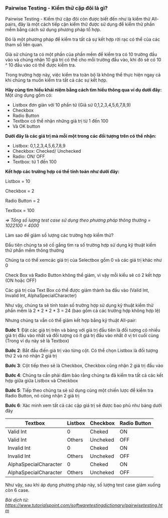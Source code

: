 ### Pairwise Testing - Kiểm thử cặp đôi là gì?
Pairwise Testing - Kiểm thử cặp đôi còn được biết đến như là kiểm thử All-pairs, đây là một cách tiếp cận kiểm thử được sử dụng để kiểm thử phần mềm bằng cách sử dụng phương pháp tổ hợp. 

Đó là một phương pháp để kiểm tra tất cả sự kết hợp rời rạc có thể của các tham số liên quan.

Giả sử chúng ta có một phần của phần mềm để kiểm tra có 10 trường đầu vào và chúng nhận 10 giá trị có thể cho mỗi trường đầu vào,
khi đó sẽ có 10 ^ 10 đầu vào có thể được kiểm tra. 

Trong trường hợp này, việc kiểm tra toàn bộ là không thể thực hiện ngay cả khi chúng ta muốn kiểm tra tất cả các sự kết hợp.

**Hãy cùng tìm hiểu khái niệm bằng cách tìm hiểu thông qua ví dụ dưới đây:**
Một ứng dụng gồm có:
- Listbox đơn giản với 10 phần tử (Giả sử 0,1,2,3,4,5,6,7,8,9) 
- Checkbox
- Radio Button
- Textbox có thể nhận những giá trị từ 1 đến 100
-  Và OK button

**Dưới đây là các giá trị mà mỗi một trong các đối tượng trên có thể nhận:**
- Listbox: 0,1,2,3,4,5,6,7,8,9
- Checkbox: Checked/ Unchecked
- Radio: ON/ OFF
- Textbox: từ 1 đến 100

**Kết hợp các trường hợp có thể tính toán như dưới đây:**

Listbox = 10

Checkbox = 2

Radio Button = 2

Textbox = 100

*=> Tổng số lượng test case sử dụng theo phương pháp thông thường = 1022100 = 4000*


Làm sao để giảm số lượng các trường hợp kiểm thử?

Đầu tiên chúng ta sẽ cố gắng tìm ra số trường hợp sử dụng kỹ thuật kiểm thử phần mềm thông thường

Chúng ta có thể xemcác giá trị của Selectbox gồm 0 và các giá trị khác như 0

Check Box và Radio Button không thể giảm, vì vậy mỗi kiểu sẽ có 2 kết hợp (ON hoặc OFF)

Các giá trị của Text Box có thể được giảm thành ba đầu vào (Valid Int, Invalid Int, AlphaSpecialCharacter)

Như vậy, chúng ta sẽ tính toán số trường hợp sử dụng kỹ thuật kiểm thử phần mềm là 2 * 2 * 2 * 3 = 24 (bao gồm cả các trường hợp không hợp lệ)

Nhưng chúng ta vẫn có thể giảm kết hợp bằng kỹ thuật All-pair:

**Bước 1**: Đặt các giá trị trên và bảng với giá trị đầu tiên là đối tượng có nhiều giá trị đầu vào nhất và đối tượng có ít giá trị đầu vào nhất ở vị trí cuối cùng
              (Trong ví dụ này sẽ là Textbox)
              
**Bước 2**: Bắt đầu điền giá trị vào từng cột. Có thể chọn Listbox là đối tượng thứ 2 và nó nhận 2 giá trị 

**Bước 3**: Cột tiếp theo sẽ là Checkbox, Checkbox cũng nhận 2 giá trị đầu vào

**Bước 4**: Chúng ta cần phải đảm bảo rằng chúng ta đã kiểm tra tất cả các kết hợp giữa giữa Listbox và Checkbox

**Bước 5**: Tiếp theo chúng ta sẽ sử dụng cùng một chiến lược để kiểm tra Radio Button, nó cũng nhận 2 giá trị

**Bước 6**: Xác minh xem tất cả các cặp giá trị sẽ được bao phủ như bảng dưới đây
	
    
| Textbox | Listbox | Checkbox | Radio Button | 
| -------- | -------- | -------- |-------- |
| Valid Int | 0 | Cheked | ON |
| Valid Int | Others | Uncheked | OFF |
| Invalid Int | 0 | Cheked | ON |
| Invalid Int | Others | Uncheked | OFF |
| AlphaSpecialCharacter| 0 | Cheked | ON |
| AlphaSpecialCharacter | Others | Uncheked | OFF |

Như vậy, sau khi áp dụng phương pháp này, số lượng test case giảm xuống còn 6 case.

*Bài dịch từ: https://www.tutorialspoint.com/softwaretestingdictionary/pairwisetesting.htm*